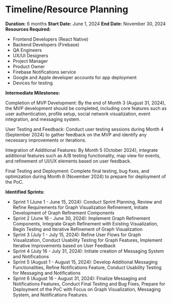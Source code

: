 # Timeline/Resource Planning

**Duration:** 6 months
**Start Date:** June 1, 2024
**End Date:** November 30, 2024
**Resources Required:**

- Frontend Developers (React Native)
- Backend Developers (Firebase)
- QA Engineers
- UX/UI Designers
- Project Manager
- Product Owner
- Firebase Notifications service
- Google and Apple developer accounts for app deployment
- Devices for testing

**Intermediate Milestones:**

Completion of MVP Development: By the end of Month 3 (August 31, 2024), the MVP development should be completed, including core features such as user authentication, profile setup, social network visualization, event integration, and messaging system.

User Testing and Feedback: Conduct user testing sessions during Month 4 (September 2024) to gather feedback on the MVP and identify any necessary improvements or iterations.

Integration of Additional Features: By Month 5 (October 2024), integrate additional features such as A/B testing functionality, map view for events, and refinement of UI/UX elements based on user feedback.

Final Testing and Deployment: Complete final testing, bug fixes, and optimization during Month 6 (November 2024) to prepare for deployment of the PoC.


**Identified Sprints:**

- Sprint 1 (June 1 - June 15, 2024): Conduct Sprint Planning, Review and Refine Requirements for Graph Visualization Refinement, Initiate Development of Graph Refinement Components
- Sprint 2 (June 16 - June 30, 2024): Implement Graph Refinement Components, Integrate Graph Refinement with Existing Visualization, Begin Testing and Iterative Refinement of Graph Visualization
- Sprint 3 (July 1 - July 15, 2024): Refine User Flows for Graph Visualization, Conduct Usability Testing for Graph Features, Implement Iterative Improvements based on User Feedback
- Sprint 4 (July 16 - July 31, 2024): Initiate creation of Messaging System and Notifications
- Sprint 5 (August 1 - August 15, 2024): Develop Additional Messaging Functionalities, Refine Notifications Feature, Conduct Usability Testing for Messaging and Notifications
- Sprint 6 (August 16 - August 31, 2024): Finalize Messaging and Notifications Features, Conduct Final Testing and Bug Fixes, Prepare for Deployment of the PoC with Focus on Graph Visualization, Messaging System, and Notifications Features.